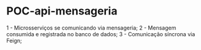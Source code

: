 # POC-api-mensageria

1 - Microsserviços se comunicando via mensageria;
2 - Mensagem consumida e registrada no banco de dados;
3 - Comunicação síncrona via Feign;
